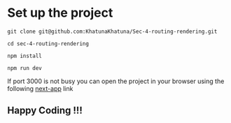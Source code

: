 # Set up the project

```
git clone git@github.com:KhatunaKhatuna/Sec-4-routing-rendering.git
```

```
cd sec-4-routing-rendering
```

```
npm install
```

```
npm run dev
```

If port 3000 is not busy you can open the project in your browser using the following [next-app](http://localhost:3000/) link

## Happy Coding !!!
